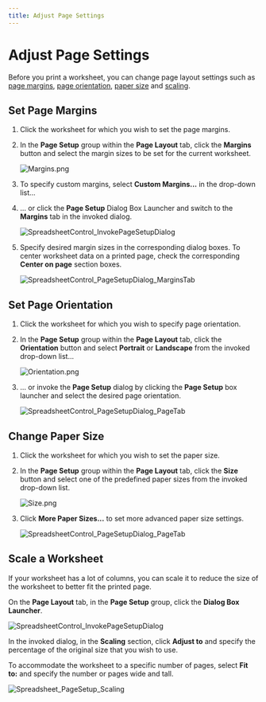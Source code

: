 ```yaml
---
title: Adjust Page Settings
---
```

# Adjust Page Settings
Before you print a worksheet, you can change page layout settings such as [page margins](#margins), [page orientation](#orientation), [paper size](#size) and [scaling](#scale).

## <a name="margins"/>Set Page Margins
1. Click the worksheet for which you wish to set the page margins.
2. In the **Page Setup** group within the **Page Layout** tab, click the **Margins** button and select the margin sizes to be set for the current worksheet.
	
	![Margins.png](../../../images/Img21167.png)
3. To specify custom margins, select **Custom Margins...** in the drop-down list...
4. ... or click the **Page Setup** Dialog Box Launcher and switch to the **Margins** tab in the invoked dialog.
	 
	
	![SpreadsheetControl_InvokePageSetupDialog](../../../images/Img118304.png)
5. Specify desired margin sizes in the corresponding dialog boxes. To center worksheet data on a printed page, check the corresponding **Center on page** section boxes.
	
	![SpreadsheetControl_PageSetupDialog_MarginsTab](../../../images/Img118188.png)

## <a name="orientation"/>Set Page Orientation
1. Click the worksheet for which you wish to specify page orientation.
2. In the **Page Setup** group within the **Page Layout** tab, click the **Orientation** button and select **Portrait** or **Landscape** from the invoked drop-down list...
	
	![Orientation.png](../../../images/Img21169.png)
3. ... or invoke the **Page Setup** dialog by clicking the **Page Setup** box launcher and select the desired page orientation.
	
	![SpreadsheetControl_PageSetupDialog_PageTab](../../../images/Img118189.png)

## <a name="size"/>Change Paper Size
1. Click the worksheet for which you wish to set the paper size.
2. In the **Page Setup** group within the **Page Layout** tab, click the **Size** button and select one of the predefined paper sizes from the invoked drop-down list.
	
	![Size.png](../../../images/Img21168.png)
3. Click **More Paper Sizes...** to set more advanced paper size settings.
	 
	
	![SpreadsheetControl_PageSetupDialog_PageTab](../../../images/Img118189.png)

<a name="scale"/>

## Scale a Worksheet
If your worksheet has a lot of columns, you can scale it to reduce the size of the worksheet to better fit the printed page.

On the **Page Layout** tab, in the **Page Setup** group, click the **Dialog Box Launcher**.

![SpreadsheetControl_InvokePageSetupDialog](../../../images/Img118304.png)

In the invoked dialog, in the **Scaling** section, click **Adjust to** and specify the percentage of the original size that you wish to use.

To accommodate the worksheet to a specific number of pages, select **Fit to:** and specify the number or pages wide and tall.

![Spreadsheet_PageSetup_Scaling](../../../images/Img128823.png)